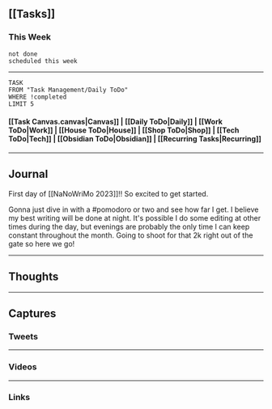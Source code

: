 ## [[Tasks]]

### This Week

```tasks
not done
scheduled this week
```

---
```dataview
TASK
FROM "Task Management/Daily ToDo"
WHERE !completed
LIMIT 5
```


#### [[Task Canvas.canvas|Canvas]] | [[Daily ToDo|Daily]] | [[Work ToDo|Work]] |  [[House ToDo|House]] |  [[Shop ToDo|Shop]] | [[Tech ToDo|Tech]] | [[Obsidian ToDo|Obsidian]] | [[Recurring Tasks|Recurring]] 
---
## Journal

First day of [[NaNoWriMo 2023]]!! So excited to get started.

Gonna just dive in with a #pomodoro or two and see how far I get. I believe my best writing will be done at night. It's possible I do some editing at other times during the day, but evenings are probably the only time I can keep constant throughout the month. Going to shoot for that 2k right out of the gate so here we go!

---
## Thoughts

---
## Captures

### Tweets

---
### Videos

---
### Links



